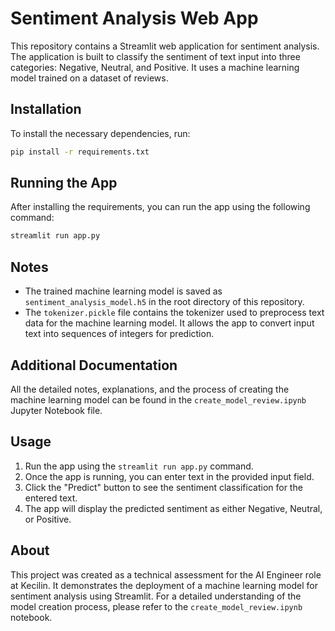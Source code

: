 # Sentiment Analysis Web App

This repository contains a Streamlit web application for sentiment analysis. The application is built to classify the sentiment of text input into three categories: Negative, Neutral, and Positive. It uses a machine learning model trained on a dataset of reviews.

## Installation

To install the necessary dependencies, run:

```bash
pip install -r requirements.txt
```

## Running the App

After installing the requirements, you can run the app using the following command:

```bash
streamlit run app.py
```

## Notes

- The trained machine learning model is saved as `sentiment_analysis_model.h5` in the root directory of this repository.
- The `tokenizer.pickle` file contains the tokenizer used to preprocess text data for the machine learning model. It allows the app to convert input text into sequences of integers for prediction.

## Additional Documentation

All the detailed notes, explanations, and the process of creating the machine learning model can be found in the `create_model_review.ipynb` Jupyter Notebook file.

## Usage

1. Run the app using the `streamlit run app.py` command.
2. Once the app is running, you can enter text in the provided input field.
3. Click the "Predict" button to see the sentiment classification for the entered text.
4. The app will display the predicted sentiment as either Negative, Neutral, or Positive.

## About

This project was created as a technical assessment for the AI Engineer role at Kecilin. It demonstrates the deployment of a machine learning model for sentiment analysis using Streamlit. For a detailed understanding of the model creation process, please refer to the `create_model_review.ipynb` notebook.
